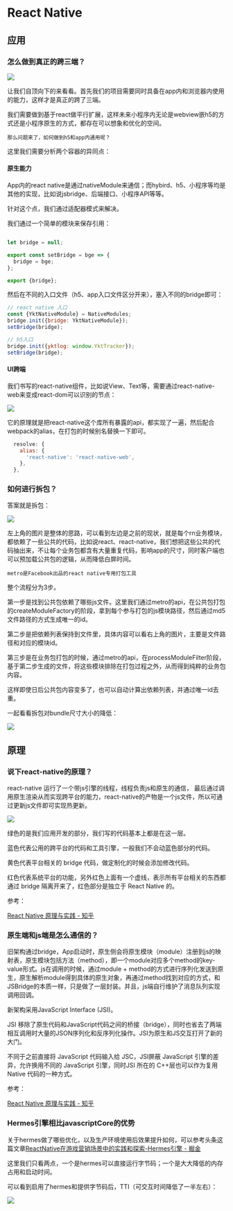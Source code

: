 # React Native

## 应用

### 怎么做到真正的跨三端？

<img src="https://raw.githubusercontent.com/brizer/graph-bed/master/img/20220104173642.png"/>


让我们自顶向下的来看看。首先我们的项目需要同时具备在app内和浏览器内使用的能力，这样才是真正的跨了三端。

我们需要做到基于react做平行扩展，这样未来小程序内无论是webview嵌h5的方式还是小程序原生的方式，都存在可以想象和优化的空间。

```
那么问题来了，如何做到h5和app内通用呢？
```

这里我们需要分析两个容器的异同点：

#### 原生能力

App内的react native是通过nativeModule来通信；而hybird、h5、小程序等均是其他的实现，比如说jsbridge、后端接口、小程序API等等。

针对这个点，我们通过适配器模式来解决。

我们通过一个简单的模块来保存引用：

``` js

let bridge = null;

export const setBridge = bge => {
  bridge = bge;
};

export {bridge};
```

然后在不同的入口文件（h5、app入口文件区分开来），塞入不同的bridge即可：

``` js
// react native 入口
const {YktNativeModule} = NativeModules;
bridge.init({bridge: YktNativeModule});
setBridge(bridge);

// h5入口
bridge.init({yktlog: window.YktTracker});
setBridge(bridge);
```


#### UI跨端

我们书写的react-native组件，比如说View、Text等，需要通过react-native-web来变成react-dom可以识别的节点：

<img src="https://raw.githubusercontent.com/brizer/graph-bed/master/img/20220105193144.png"/>

它的原理就是把react-native这个库所有暴露的api，都实现了一遍，然后配合webpack的alias，在打包的时候别名替换一下即可。


```  js
  resolve: {
    alias: {
      'react-native': 'react-native-web',
    },
  },
```


### 如何进行拆包？

答案就是拆包：

<img src="https://raw.githubusercontent.com/brizer/graph-bed/master/img/20220105104340.png"/>


左上角的图片是整体的思路，可以看到左边是之前的现状，就是每个rn业务模块，都依赖了一些公共的代码，比如说react、react-native，我们想把这些公共的代码抽出来，不让每个业务包都含有大量重复代码，影响app的尺寸，同时客户端也可以预加载公共包的逻辑，从而降低白屏时间。

```
metro是Facebook出品的react native专用打包工具
```

整个流程分为3步。

第一步是找到公共包依赖了哪些js文件。这里我们通过metro的api，在公共包打包的createModuleFactory的阶段，拿到每个参与打包的js模块路径，然后通过md5文件路径的方式生成唯一的id。

第二步是把依赖列表保持到文件里，具体内容可以看右上角的图片，主要是文件路径和对应的模块id。

第三步是在业务包打包的时候，通过metro的api，在processModuleFilter阶段，基于第二步生成的文件，将这些模块排除在打包过程之外，从而得到纯粹的业务包内容。

这样即使日后公共包内容变多了，也可以自动计算出依赖列表，并通过唯一id去重。

一起看看拆包对bundle尺寸大小的降低：

<img src="https://raw.githubusercontent.com/brizer/graph-bed/master/img/20220105191611.png"/>


## 原理


### 说下react-native的原理？

react-native 运行了一个带js引擎的线程，线程负责js和原生的通信， 最后通过调用原生渲染从而实现跨平台的能力，react-native的产物是一个js文件，所以可通过更新js文件即可实现热更新。


<img src="https://raw.githubusercontent.com/brizer/graph-bed/master/img/20211229162927.png"/>

绿色的是我们应用开发的部分，我们写的代码基本上都是在这一层。

蓝色代表公用的跨平台的代码和工具引擎，一般我们不会动蓝色部分的代码。

黄色代表平台相关的 bridge 代码，做定制化的时候会添加修改代码。

红色代表系统平台的功能，另外红色上面有一个虚线，表示所有平台相关的东西都通过 bridge 隔离开来了，红色部分是独立于 React Native 的。

参考：

[React Native 原理与实践 - 知乎](https://zhuanlan.zhihu.com/p/343519887)

### 原生端和js端是怎么通信的？

旧架构通过bridge，App启动时，原生侧会将原生模块（module）注册到js的映射表，原生模块包括方法（method），即一个module对应多个method的key-value形式。js在调用的时候，通过module + method的方式进行序列化发送到原生，原生解析module得到具体的原生对象，再通过method找到对应的方式，和JSBridge的本质一样，只是做了一层封装。并且，js端自行维护了消息队列实现调用回调。

新架构采用JavaScript Interface (JSI)。

JSI 移除了原生代码和JavaScript代码之间的桥接（bridge），同时也省去了两端相互调用时大量的JSON序列化和反序列化操作。JSI为原生和JS交互打开了新的大门。

不同于之前直接将 JavaScript 代码输入给 JSC，JSI屏蔽 JavaScript 引擎的差异，允许换用不同的 JavaScript 引擎，同时JSI 所在的 C++层也可以作为复用 Native 代码的一种方式。

参考：

[React Native 原理与实践 - 知乎](https://zhuanlan.zhihu.com/p/343519887)



### Hermes引擎相比javascriptCore的优势

关于hermes做了哪些优化，以及生产环境使用后效果提升如何，可以参考头条这篇文章[ReactNative在游戏营销场景中的实践和探索-Hermes引擎 - 掘金](https://juejin.cn/post/7000632245824258079)

这里我们只看两点，一个是hermes可以直接运行字节码；一个是大大降低的内存占用和启动时间。

可以看到启用了hermes和提供字节码后，TTI（可交互时间降低了一半左右）：

<img src="https://raw.githubusercontent.com/brizer/graph-bed/master/img/20220105102841.png"/>

